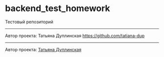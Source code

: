 # backend_test_homework

Тестовый репозиторий

---
Автор проекта: Татьяна Дуплинская https://github.com/tatiana-dup

---
Автор проекта: [Татьяна Дуплинская](https://github.com/tatiana-dup)
